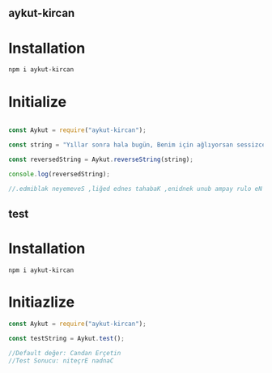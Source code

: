 ## aykut-kircan

# Installation 
```shell
npm i aykut-kircan
```

# Initialize
```js

const Aykut = require("aykut-kircan");

const string = "Yıllar sonra hala bugün, Benim için ağlıyorsan sessizce, Ne olur yapma bunu kendine, Kabahat sende değil, Sevemeyen kalbimde."

const reversedString = Aykut.reverseString(string);

console.log(reversedString);

//.edmiblak neyemeveS ,liğed ednes tahabaK ,enidnek unub ampay rulo eN ,eczisses nasroyılğa niçi mineB ,nügub alah arnos rallıY
```



## test

# Installation 
```shell
npm i aykut-kircan
```

# Initiazlize

```js
const Aykut = require("aykut-kircan");

const testString = Aykut.test();

//Default değer: Candan Erçetin
//Test Sonucu: niteçrE nadnaC

```


